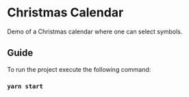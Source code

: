 # Christmas Calendar

Demo of a Christmas calendar where one can select symbols.

## Guide

To run the project execute the following command:

### `yarn start`
